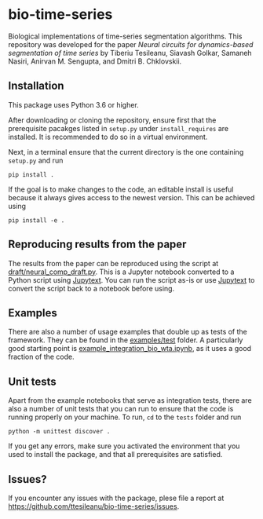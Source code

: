 # bio-time-series

Biological implementations of time-series segmentation algorithms. This repository was developed for the paper *Neural circuits for dynamics-based segmentation of time series* by Tiberiu Tesileanu, Siavash Golkar, Samaneh Nasiri, Anirvan M. Sengupta, and Dmitri B. Chklovskii.

## Installation

This package uses Python 3.6 or higher.

After downloading or cloning the repository, ensure first that the prerequisite pacakges listed in `setup.py` under `install_requires` are installed. It is recommended to do so in a virtual environment.

Next, in a terminal ensure that the current directory is the one containing `setup.py` and run

    pip install .

If the goal is to make changes to the code, an editable install is useful because it always gives access to the newest version. This can be achieved using

    pip install -e .

## Reproducing results from the paper

The results from the paper can be reproduced using the script at [draft/neural_comp_draft.py](https://github.com/ttesileanu/bio-time-series/blob/master/draft/neural_comp_draft.py). This is a Jupyter notebook converted to a Python script using [Jupytext](https://github.com/mwouts/jupytext). You can run the script as-is or use [Jupytext](https://github.com/mwouts/jupytext) to convert the script back to a notebook before using.

## Examples

There are also a number of usage examples that double up as tests of the framework. They can be found in the [examples/test](https://github.com/ttesileanu/bio-time-series/tree/master/examples/tests) folder. A particularly good starting point is [example_integration_bio_wta.ipynb](https://github.com/ttesileanu/bio-time-series/blob/master/examples/tests/example_integration_bio_wta.ipynb), as it uses a good fraction of the code.

## Unit tests

Apart from the example notebooks that serve as integration tests, there are also a number of unit tests that you can run to ensure that the code is running properly on your machine. To run, `cd` to the `tests` folder and run

    python -m unittest discover .

If you get any errors, make sure you activated the environment that you used to install the package, and that all prerequisites are satisfied.

## Issues?

If you encounter any issues with the package, plese file a report at https://github.com/ttesileanu/bio-time-series/issues.
